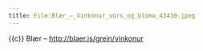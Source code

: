 ```yaml
---
title: File:Blær_–_Vinkonur_vors_og_blóma_43410.jpeg
---
```


{{c}} Blær – http://blaer.is/grein/vinkonur


